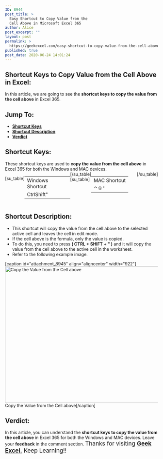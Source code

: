 ```yaml
---
ID: 8944
post_title: >
  Easy Shortcut to Copy Value from the
  Cell Above in Microsoft Excel 365
author: Alice
post_excerpt: ""
layout: post
permalink: >
  https://geekexcel.com/easy-shortcut-to-copy-value-from-the-cell-above-in-microsoft-excel-365/
published: true
post_date: 2020-06-24 14:01:24
---
```

<h2>Shortcut Keys to Copy Value from the Cell Above in Excel:</h2>
In this article, we are going to see the <strong>shortcut keys to copy the value from the cell above</strong> in Excel 365.
<h2>Jump To:</h2>
<ul>
 	<li><strong><a href="#1">Shortcut Keys</a></strong></li>
 	<li><strong><a href="#2">Shortcut Description</a></strong></li>
 	<li><strong><a href="#3">Verdict</a></strong></li>
</ul>
<h2 id="1">Shortcut Keys:</h2>
These shortcut keys are used to <strong>copy the value from the cell above</strong> in Excel 365 for both the Windows and MAC devices.
<div style="display: flex;">

[su_table]
<table>
<tbody>
<tr>
<td>Windows Shortcut</td>
</tr>
<tr>
<td style="display: flex;"><span class="key-flex"><span class="win-key" style="width: 120px;"><span class="custom-span-key">Ctrl</span></span></span><span class="key-flex"><span class="win-key" style="width: 120px;"><span class="custom-span-key">Shift</span></span></span><span class="key-flex"><span class="win-key"><span class="custom-span-key">"</span></span></span></td>
</tr>
</tbody>
</table>
[/su_table]
[su_table]
<table style="float: right;">
<tbody>
<tr>
<td>MAC Shortcut</td>
</tr>
<tr>
<td style="display: flex;"><span class="key-flex"><span class="mac-key"><span class="custom-span-key">⌃</span></span></span><span class="key-flex"><span class="mac-key"><span class="custom-span-key">⇧</span></span></span><span class="key-flex"><span class="mac-key"><span class="custom-span-key">"</span></span></span></td>
</tr>
</tbody>
</table>
[/su_table]

</div>
<h2 id="2">Shortcut Description:</h2>
<ul>
 	<li>This shortcut will copy the value from the cell above to the selected active cell and leaves the cell in edit mode.</li>
 	<li>If the cell above is the formula, only the value is copied.</li>
 	<li>To do this, you need to press <strong>( CTRL + SHIFT + " )</strong> and it will copy the value from the cell above to the active cell in the worksheet.</li>
 	<li>Refer to the following example image.</li>
</ul>
[caption id="attachment_8945" align="aligncenter" width="922"]<img class="size-full wp-image-8945" src="https://geekexcel.com/wp-content/uploads/2020/06/ezgif.com-optimize-31-1.gif" alt="Copy the Value from the Cell above" width="922" height="448" /> Copy the Value from the Cell above[/caption]
<h2 id="3">Verdict:</h2>
In this article, you can understand the <strong>shortcut keys to copy the value from the cell above</strong> in Excel 365 for both the Windows and MAC devices. Leave your <strong>feedback</strong> in the comment section. <span style="font-size: 19px;">Thanks for visiting <strong><a href="https://geekexcel.com/">Geek Excel.</a></strong> Keep Learning!!</span>